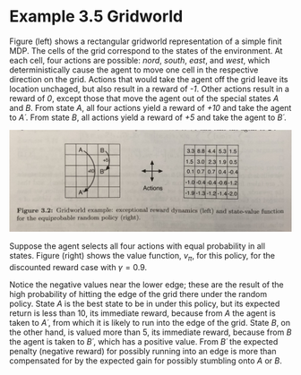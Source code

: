 # Example 3.5 Gridworld

Figure (left) shows a rectangular gridworld representation of a simple finit MDP. The cells of the grid correspond to the states of the environment. At each cell, four actions are possible: _nord_, _south_, _east_, and _west_, which deterministically cause the agent to move one cell in the respective direction on the grid. Actions that would take the agent off the grid leave its location unchaged, but also result in a reward of _-1_. Other actions result in a reward of _0_, except those that move the agent out of the special states _A_ and _B_. From state _A_, all four actions yield a reward of _+10_ and take the agent to _A´_. From state _B_, all actions yield a reward of _+5_ and take the agent to _B´_.

![Gridworld Example 3.5](gridworld_3.5.png)

Suppose the agent selects all four actions with equal probability in all states. Figure (right) shows the value function, $v_\pi$, for this policy, for the discounted reward case with $\gamma = 0.9$.

Notice the negative values near the lower edge; these are the result of the high probability of hitting the edge of the grid there under the random policy. State _A_ is the best state to be in under this policy, but its expected return is less than 10, its immediate reward, because from _A_ the agent is taken to _A´_, from which it is likely to run into the edge of the grid. State _B_, on the other hand, is valued more than 5, its immediate reward, because from _B_ the agent is taken to _B´_, which has a positive value. From _B´_ the expected penalty (negative reward) for possibly running into an edge is more than compensated for by the expected gain for possibly stumbling onto _A_ or _B_.
